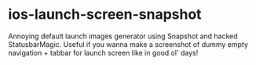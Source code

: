 # ios-launch-screen-snapshot
Annoying default launch images generator using Snapshot and hacked StatusbarMagic. Useful if you wanna make a screenshot of dummy empty navigation + tabbar for launch screen like in good ol' days!
